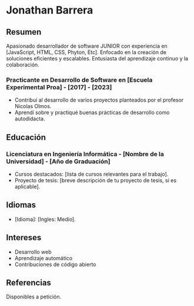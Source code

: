 # Jonathan Barrera

## Resumen
Apasionado desarrollador de software JUNIOR con experiencia en [JavaScript, HTML, CSS, Phyton, Etc]. Enfocado en la creación de soluciones eficientes y escalables. Entusiasta del aprendizaje continuo y la colaboración.

### Practicante en Desarrollo de Software en [Escuela Experimental Proa] - [2017] - [2023]
- Contribuí al desarrollo de varios proyectos planteados por el profesor Nicolas Olmos.
- Aprendí sobre y practiqué buenas prácticas de desarrollo como autodidacta.

## Educación

### Licenciatura en Ingeniería Informática - [Nombre de la Universidad] - [Año de Graduación]
- Cursos destacados: [lista de cursos relevantes para el trabajo].
- Proyecto de tesis: [breve descripción de tu proyecto de tesis, si es aplicable].

## Idiomas

- [Idioma]: [Ingles: Medio].

## Intereses

- Desarrollo web
- Aprendizaje automático
- Contribuciones de código abierto

## Referencias

Disponibles a petición.
